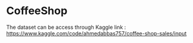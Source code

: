 # CoffeeShop
The dataset can be access through Kaggle link : https://www.kaggle.com/code/ahmedabbas757/coffee-shop-sales/input
